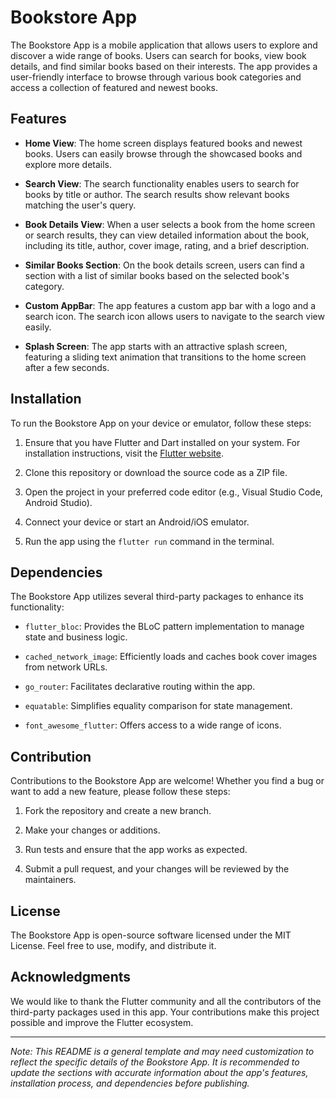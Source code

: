 # Bookstore App

The Bookstore App is a mobile application that allows users to explore and discover a wide range of books. Users can search for books, view book details, and find similar books based on their interests. The app provides a user-friendly interface to browse through various book categories and access a collection of featured and newest books.

## Features

- **Home View**: The home screen displays featured books and newest books. Users can easily browse through the showcased books and explore more details.

- **Search View**: The search functionality enables users to search for books by title or author. The search results show relevant books matching the user's query.

- **Book Details View**: When a user selects a book from the home screen or search results, they can view detailed information about the book, including its title, author, cover image, rating, and a brief description.

- **Similar Books Section**: On the book details screen, users can find a section with a list of similar books based on the selected book's category.

- **Custom AppBar**: The app features a custom app bar with a logo and a search icon. The search icon allows users to navigate to the search view easily.

- **Splash Screen**: The app starts with an attractive splash screen, featuring a sliding text animation that transitions to the home screen after a few seconds.

## Installation

To run the Bookstore App on your device or emulator, follow these steps:

1. Ensure that you have Flutter and Dart installed on your system. For installation instructions, visit the [Flutter website](https://flutter.dev/docs/get-started/install).

2. Clone this repository or download the source code as a ZIP file.

3. Open the project in your preferred code editor (e.g., Visual Studio Code, Android Studio).

4. Connect your device or start an Android/iOS emulator.

5. Run the app using the `flutter run` command in the terminal.

## Dependencies

The Bookstore App utilizes several third-party packages to enhance its functionality:

- `flutter_bloc`: Provides the BLoC pattern implementation to manage state and business logic.

- `cached_network_image`: Efficiently loads and caches book cover images from network URLs.

- `go_router`: Facilitates declarative routing within the app.

- `equatable`: Simplifies equality comparison for state management.

- `font_awesome_flutter`: Offers access to a wide range of icons.

## Contribution

Contributions to the Bookstore App are welcome! Whether you find a bug or want to add a new feature, please follow these steps:

1. Fork the repository and create a new branch.

2. Make your changes or additions.

3. Run tests and ensure that the app works as expected.

4. Submit a pull request, and your changes will be reviewed by the maintainers.

## License

The Bookstore App is open-source software licensed under the MIT License. Feel free to use, modify, and distribute it.

## Acknowledgments

We would like to thank the Flutter community and all the contributors of the third-party packages used in this app. Your contributions make this project possible and improve the Flutter ecosystem.

---

*Note: This README is a general template and may need customization to reflect the specific details of the Bookstore App. It is recommended to update the sections with accurate information about the app's features, installation process, and dependencies before publishing.*
